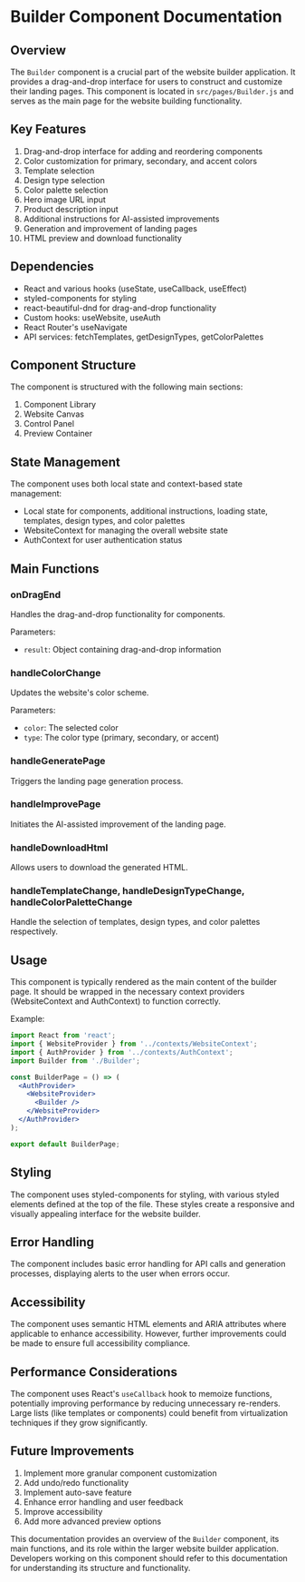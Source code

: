 # Builder Component Documentation

## Overview

The `Builder` component is a crucial part of the website builder application. It provides a drag-and-drop interface for users to construct and customize their landing pages. This component is located in `src/pages/Builder.js` and serves as the main page for the website building functionality.

## Key Features

1. Drag-and-drop interface for adding and reordering components
2. Color customization for primary, secondary, and accent colors
3. Template selection
4. Design type selection
5. Color palette selection
6. Hero image URL input
7. Product description input
8. Additional instructions for AI-assisted improvements
9. Generation and improvement of landing pages
10. HTML preview and download functionality

## Dependencies

- React and various hooks (useState, useCallback, useEffect)
- styled-components for styling
- react-beautiful-dnd for drag-and-drop functionality
- Custom hooks: useWebsite, useAuth
- React Router's useNavigate
- API services: fetchTemplates, getDesignTypes, getColorPalettes

## Component Structure

The component is structured with the following main sections:

1. Component Library
2. Website Canvas
3. Control Panel
4. Preview Container

## State Management

The component uses both local state and context-based state management:

- Local state for components, additional instructions, loading state, templates, design types, and color palettes
- WebsiteContext for managing the overall website state
- AuthContext for user authentication status

## Main Functions

### onDragEnd

Handles the drag-and-drop functionality for components.

Parameters:
- `result`: Object containing drag-and-drop information

### handleColorChange

Updates the website's color scheme.

Parameters:
- `color`: The selected color
- `type`: The color type (primary, secondary, or accent)

### handleGeneratePage

Triggers the landing page generation process.

### handleImprovePage

Initiates the AI-assisted improvement of the landing page.

### handleDownloadHtml

Allows users to download the generated HTML.

### handleTemplateChange, handleDesignTypeChange, handleColorPaletteChange

Handle the selection of templates, design types, and color palettes respectively.

## Usage

This component is typically rendered as the main content of the builder page. It should be wrapped in the necessary context providers (WebsiteContext and AuthContext) to function correctly.

Example:

```jsx
import React from 'react';
import { WebsiteProvider } from '../contexts/WebsiteContext';
import { AuthProvider } from '../contexts/AuthContext';
import Builder from './Builder';

const BuilderPage = () => (
  <AuthProvider>
    <WebsiteProvider>
      <Builder />
    </WebsiteProvider>
  </AuthProvider>
);

export default BuilderPage;
```

## Styling

The component uses styled-components for styling, with various styled elements defined at the top of the file. These styles create a responsive and visually appealing interface for the website builder.

## Error Handling

The component includes basic error handling for API calls and generation processes, displaying alerts to the user when errors occur.

## Accessibility

The component uses semantic HTML elements and ARIA attributes where applicable to enhance accessibility. However, further improvements could be made to ensure full accessibility compliance.

## Performance Considerations

The component uses React's `useCallback` hook to memoize functions, potentially improving performance by reducing unnecessary re-renders. Large lists (like templates or components) could benefit from virtualization techniques if they grow significantly.

## Future Improvements

1. Implement more granular component customization
2. Add undo/redo functionality
3. Implement auto-save feature
4. Enhance error handling and user feedback
5. Improve accessibility
6. Add more advanced preview options

This documentation provides an overview of the `Builder` component, its main functions, and its role within the larger website builder application. Developers working on this component should refer to this documentation for understanding its structure and functionality.